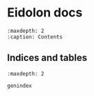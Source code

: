 # Eidolon docs

```{toctree}
:maxdepth: 2
:caption: Contents
```

## Indices and tables

```{toctree}
:maxdepth: 2

genindex
```
